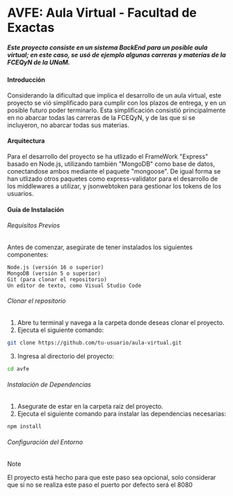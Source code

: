 # AVFE: Aula Virtual - Facultad de Exactas

##### Este proyecto consiste en un sistema BackEnd para un posible aula virtual; en este caso, se usó de ejemplo algunas carreras y materias de la FCEQyN de la UNaM.

#### Introducción

Considerando la dificultad que implica el desarrollo de un aula virtual, este proyecto se vió simplificado para cumplir con los plazos de entrega, y en un posible futuro poder terminarlo.
Esta simplificación consistió principalmente en no abarcar todas las carreras de la FCEQyN, y de las que si se incluyeron, no abarcar todas sus materias.

#### Arquitectura

Para el desarrollo del proyecto se ha utlizado el FrameWork "Express" basado en Node.js, utilizando también "MongoDB" como base de datos, conectandose ambos mediante el paquete "mongoose".
De igual forma se han utlizado otros paquetes como express-validator para el desarrollo de los middlewares a utilizar, y jsonwebtoken para gestionar los tokens de los usuarios.

#### Guía de Instalación

###### Requisitos Previos

Antes de comenzar, asegúrate de tener instalados los siguientes componentes:

    Node.js (versión 16 o superior)
    MongoDB (versión 5 o superior)
    Git (para clonar el repositorio)
    Un editor de texto, como Visual Studio Code

###### Clonar el repositorio

1. Abre tu terminal y navega a la carpeta donde deseas clonar el proyecto.
2. Ejecuta el siguiente comando:
```bash
git clone https://github.com/tu-usuario/aula-virtual.git
```
3. Ingresa al directorio del proyecto:
```bash
cd avfe
```

###### Instalación de Dependencias

1. Asegurate de estar en la carpeta raíz del proyecto.
2. Ejecuta el siguiente comando para instalar las dependencias necesarias:
```bash
npm install
```

###### Configuración del Entorno

>[!NOTE]
> El proyecto está hecho para que este paso sea opcional, solo considerar que si no se realiza este paso el puerto por defecto será el 8080
